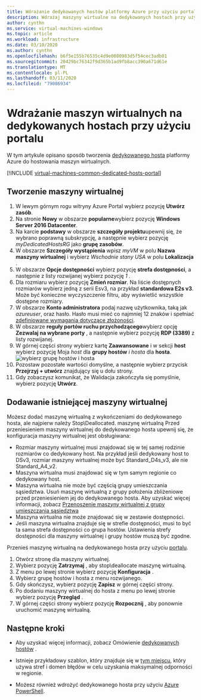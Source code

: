 ```yaml
---
title: Wdrażanie dedykowanych hostów platformy Azure przy użyciu portalu
description: Wdrażaj maszyny wirtualne na dedykowanych hostach przy użyciu portalu.
author: cynthn
ms.service: virtual-machines-windows
ms.topic: article
ms.workload: infrastructure
ms.date: 03/10/2020
ms.author: cynthn
ms.openlocfilehash: b6f5e155b76535c4d9e0080983d5f54cec3adb01
ms.sourcegitcommit: 20429bc76342f9d365b1ad9fb8acc390a671d61e
ms.translationtype: MT
ms.contentlocale: pl-PL
ms.lasthandoff: 03/11/2020
ms.locfileid: "79086934"
---
```

# <a name="deploy-vms-to-dedicated-hosts-using-the-portal"></a>Wdrażanie maszyn wirtualnych na dedykowanych hostach przy użyciu portalu

W tym artykule opisano sposób tworzenia [dedykowanego hosta](dedicated-hosts.md) platformy Azure do hostowania maszyn wirtualnych. 

[!INCLUDE [virtual-machines-common-dedicated-hosts-portal](../../../includes/virtual-machines-common-dedicated-hosts-portal.md)]

## <a name="create-a-vm"></a>Tworzenie maszyny wirtualnej

1. W lewym górnym rogu witryny Azure Portal wybierz pozycję **Utwórz zasób**.
1. Na stronie **Nowy** w obszarze **popularne**wybierz pozycję **Windows Server 2016 Datacenter**.
1. Na karcie **podstawy** w obszarze **szczegóły projektu**upewnij się, że wybrano poprawną subskrypcję, a następnie wybierz pozycję *myDedicatedHostsRG* jako **grupę zasobów**. 
1. W obszarze **Szczegóły wystąpienia** wpisz *myVM* w polu **Nazwa maszyny wirtualnej** i wybierz *Wschodnie stany USA* w polu **Lokalizacja** .
1. W obszarze **Opcje dostępności** wybierz pozycję **strefa dostępności**, a następnie z listy rozwijanej wybierz pozycję *1* .
1. Dla rozmiaru wybierz pozycję **Zmień rozmiar**. Na liście dostępnych rozmiarów wybierz jedną z serii Esv3, na przykład **standardowa E2s v3**. Może być konieczne wyczyszczenie filtru, aby wyświetlić wszystkie dostępne rozmiary.
1. W obszarze **Konto administratora** podaj nazwę użytkownika, taką jak *azureuser*, oraz hasło. Hasło musi mieć co najmniej 12 znaków i spełniać [zdefiniowane wymagania dotyczące złożoności](faq.md#what-are-the-password-requirements-when-creating-a-vm).
1. W obszarze **reguły portów ruchu przychodzącego**wybierz opcję **Zezwalaj na wybrane porty** , a następnie wybierz pozycję **RDP (3389)** z listy rozwijanej.
1. W górnej części strony wybierz kartę **Zaawansowane** i w sekcji **host** wybierz pozycję Moja *host* dla **grupy hostów** *i hosta* dla **hosta**. 
    ![wybierz grupę hostów i hosta](./media/dedicated-hosts-portal/advanced.png)
1. Pozostaw pozostałe wartości domyślne, a następnie wybierz przycisk **Przejrzyj + utwórz** znajdujący się u dołu strony.
1. Gdy zobaczysz komunikat, że Walidacja zakończyła się pomyślnie, wybierz pozycję **Utwórz**.

## <a name="add-an-existing-vm"></a>Dodawanie istniejącej maszyny wirtualnej 

Możesz dodać maszynę wirtualną z wykończeniami do dedykowanego hosta, ale najpierw należy Stop\Deallocated. maszynę wirtualną Przed przeniesieniem maszyny wirtualnej do dedykowanego hosta upewnij się, że konfiguracja maszyny wirtualnej jest obsługiwana:

- Rozmiar maszyny wirtualnej musi znajdować się w tej samej rodzinie rozmiarów co dedykowany host. Na przykład jeśli dedykowany host to DSv3, rozmiar maszyny wirtualnej może być Standard_D4s_v3, ale nie Standard_A4_v2. 
- Maszyna wirtualna musi znajdować się w tym samym regionie co dedykowany host.
- Maszyna wirtualna nie może być częścią grupy umieszczania sąsiedztwa. Usuń maszynę wirtualną z grupy położenia zbliżeniowe przed przeniesieniem jej do dedykowanego hosta. Aby uzyskać więcej informacji, zobacz [Przenoszenie maszyny wirtualnej z grupy umieszczania sąsiedztwa](https://docs.microsoft.com/azure/virtual-machines/windows/proximity-placement-groups#move-an-existing-vm-out-of-a-proximity-placement-group)
- Maszyna wirtualna nie może znajdować się w zestawie dostępności.
- Jeśli maszyna wirtualna znajduje się w strefie dostępności, musi to być ta sama strefa dostępności co grupa hostów. Ustawienia strefy dostępności dla maszyny wirtualnej i grupy hostów muszą być zgodne.

Przenieś maszynę wirtualną na dedykowanego hosta przy użyciu [portalu](https://portal.azure.com).

1. Otwórz stronę dla maszyny wirtualnej.
1. Wybierz pozycję **Zatrzymaj** , aby stop\deallocate maszynę wirtualną.
1. Z menu po lewej stronie wybierz pozycję **Konfiguracja** .
1. Wybierz grupę hostów i hosta z menu rozwijanego.
1. Gdy skończysz, wybierz pozycję **Zapisz** w górnej części strony.
1. Po dodaniu maszyny wirtualnej do hosta z menu po lewej stronie wybierz pozycję **Przegląd** .
1. W górnej części strony wybierz pozycję **Rozpocznij** , aby ponownie uruchomić maszynę wirtualną.

## <a name="next-steps"></a>Następne kroki

- Aby uzyskać więcej informacji, zobacz Omówienie [dedykowanych hostów](dedicated-hosts.md) . 

- Istnieje przykładowy szablon, który znajduje się w [tym miejscu](https://github.com/Azure/azure-quickstart-templates/blob/master/201-vm-dedicated-hosts/README.md), który używa stref i domen błędów w celu uzyskania maksymalnej odporności w regionie.

- Możesz również wdrożyć dedykowanego hosta przy użyciu [Azure PowerShell](dedicated-hosts-powershell.md).
